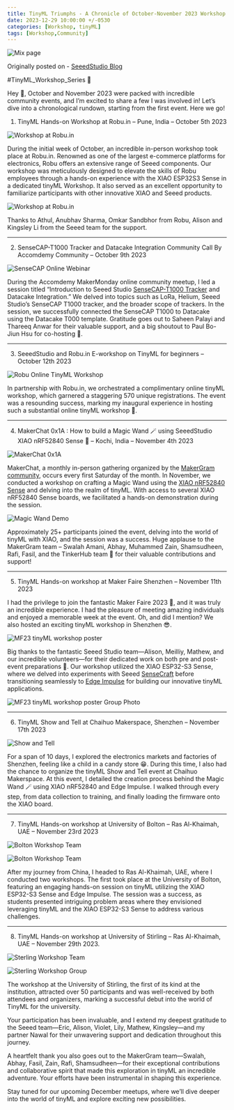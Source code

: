 ```yaml
---
title: TinyML Triumphs - A Chronicle of October-November 2023 Workshop Series.
date: 2023-12-29 10:00:00 +/-0530
categories: [Workshop, tinyML]
tags: [Workshop,Community]
---
```


![Mix page](../assets/2023-12-29-tinyml-triumphs-a-chronicle-of-october-november-workshop-series/heroShot.jpeg)

Originally posted on - [SeeedStudio Blog](https://www.seeedstudio.com/blog/2023/12/29/tinyml-triumphs-a-chronicle-of-october-november-workshop-series-%E2%9C%A8/)

#TinyML_Workshop_Series 🚀

Hey 👋, October and November 2023 were packed with incredible community events, and I’m excited to share a few I was involved in! Let’s dive into a chronological rundown, starting from the first event. Here we go!

1. TinyML Hands-on Workshop at Robu.in – Pune, India – October 5th 2023

![Workshop at Robu.in](../assets/2023-12-29-tinyml-triumphs-a-chronicle-of-october-november-workshop-series/workshopAtRobu.jpg)

During the initial week of October, an incredible in-person workshop took place at Robu.in. Renowned as one of the largest e-commerce platforms for electronics, Robu offers an extensive range of Seeed components. Our workshop was meticulously designed to elevate the skills of Robu employees through a hands-on experience with the XIAO ESP32S3 Sense in a dedicated tinyML Workshop. It also served as an excellent opportunity to familiarize participants with other innovative XIAO and Seeed products.

![Workshop at Robu.in](../assets/2023-12-29-tinyml-triumphs-a-chronicle-of-october-november-workshop-series/workshopAtRobu2.jpg)

Thanks to Athul, Anubhav Sharma, Omkar Sandbhor from Robu, Alison and Kingsley Li from the Seeed team for the support.

<hr>

2. SenseCAP-T1000 Tracker and Datacake Integration Community Call By Accomdemy Community – October 9th 2023

![SenseCAP Online Webinar](../assets/2023-12-29-tinyml-triumphs-a-chronicle-of-october-november-workshop-series/SenseCAP-Webinar.png)

During the Accomdemy MakerMonday online community meetup, I led a session titled “Introduction to Seeed Studio [SenseCAP-T1000 Tracker](https://www.seeedstudio.com/SenseCAP-Card-Tracker-T1000-A-p-5697.html?queryID=77ac3a65d15fcd88ebeb2fe56837cef6&objectID=5697&indexName=bazaar_retailer_products) and Datacake Integration.” We delved into topics such as LoRa, Helium, Seeed Studio’s SenseCAP T1000 tracker, and the broader scope of trackers. In the session, we successfully connected the SenseCAP T1000 to Datacake using the Datacake T000 template. Gratitude goes out to Saheen Palayi and Thareeq Anwar for their valuable support, and a big shoutout to Paul Bo-Jiun Hsu for co-hosting 🙌.

<hr>


3. SeeedStudio and Robu.in E-workshop on TinyML for beginners – October 12th 2023

![Robu Online TinyML Workshop](../assets/2023-12-29-tinyml-triumphs-a-chronicle-of-october-november-workshop-series/robuOnlineTinyML.jpg)

In partnership with Robu.in, we orchestrated a complimentary online tinyML workshop, which garnered a staggering 570 unique registrations. The event was a resounding success, marking my inaugural experience in hosting such a substantial online tinyML workshop 🙌.

<hr>

4. MakerChat 0x1A : How to build a Magic Wand 🪄 using SeeedStudio XIAO nRF52840 Sense 🐜 – Kochi, India – November 4th 2023

![MakerChat 0x1A](../assets/2023-12-29-tinyml-triumphs-a-chronicle-of-october-november-workshop-series/makerchat0x1a.jpg)

MakerChat, a monthly in-person gathering organized by the [MakerGram community](https://makergram.com/), occurs every first Saturday of the month. In November, we conducted a workshop on crafting a Magic Wand using the [XIAO nRF52840 Sense](https://www.seeedstudio.com/Seeed-XIAO-BLE-Sense-nRF52840-p-5253.html?queryID=32e429b1d3c7ca594660ff5172fe7ad8&objectID=5253&indexName=bazaar_retailer_products) and delving into the realm of tinyML. With access to several XIAO nRF52840 Sense boards, we facilitated a hands-on demonstration during the session.

![Magic Wand Demo](../assets/2023-12-29-tinyml-triumphs-a-chronicle-of-october-november-workshop-series/MagicWand.gif)

Approximately 25+ participants joined the event, delving into the world of tinyML with XIAO, and the session was a success. Huge applause to the MakerGram team – Swalah Amani, Abhay, Muhammed Zain, Shamsudheen, Rafi, Fasil, and the TinkerHub team 🙌 for their valuable contributions and support!

<hr>

5. TinyML Hands-on workshop at Maker Faire Shenzhen – November 11th 2023

I had the privilege to join the fantastic Maker Faire 2023 🥳, and it was truly an incredible experience. I had the pleasure of meeting amazing individuals and enjoyed a memorable week at the event. Oh, and did I mention? We also hosted an exciting tinyML workshop in Shenzhen 😎.

![MF23 tinyML workshop poster](../assets/2023-12-29-tinyml-triumphs-a-chronicle-of-october-november-workshop-series/tinyMLWorkshopatMF23.png)

Big thanks to the fantastic Seeed Studio team—Alison, Meilliy, Mathew, and our incredible volunteers—for their dedicated work on both pre and post-event preparations 🤗. Our workshop utilized the XIAO ESP32-S3 Sense, where we delved into experiments with Seeed [SenseCraft](https://seeed-studio.github.io/SenseCraft-Web-Toolkit/#/setup/process) before transitioning seamlessly to [Edge Impulse](https://edgeimpulse.com/) for building our innovative tinyML applications.

![MF23 tinyML workshop poster Group Photo](../assets/2023-12-29-tinyml-triumphs-a-chronicle-of-october-november-workshop-series/tinyMLWorkshopMF23Hero.jpg)

<hr>

6. TinyML Show and Tell at Chaihuo Makerspace, Shenzhen – November 17th 2023

![Show and Tell](../assets/2023-12-29-tinyml-triumphs-a-chronicle-of-october-november-workshop-series/showandtellAtChaihuo.jpg)

For a span of 10 days, I explored the electronics markets and factories of Shenzhen, feeling like a child in a candy store 😁. During this time, I also had the chance to organize the tinyML Show and Tell event at Chaihuo Makerspace. At this event, I detailed the creation process behind the Magic Wand 🪄 using XIAO nRF52840 and Edge Impulse. I walked through every step, from data collection to training, and finally loading the firmware onto the XIAO board.

<hr>

7. TinyML Hands-on workshop at University of Bolton – Ras Al-Khaimah, UAE – November 23rd 2023

![Bolton Workshop Team](../assets/2023-12-29-tinyml-triumphs-a-chronicle-of-october-november-workshop-series/boltonWorkshopTeam.jpg)

![Bolton Workshop Team](../assets/2023-12-29-tinyml-triumphs-a-chronicle-of-october-november-workshop-series/boltonWorkshopGroup.jpg)

After my journey from China, I headed to Ras Al-Khaimah, UAE, where I conducted two workshops. The first took place at the University of Bolton, featuring an engaging hands-on session on tinyML utilizing the XIAO ESP32-S3 Sense and Edge Impulse. The session was a success, as students presented intriguing problem areas where they envisioned leveraging tinyML and the XIAO ESP32-S3 Sense to address various challenges.

<hr>

8. TinyML Hands-on workshop at University of Stirling – Ras Al-Khaimah, UAE – November 29th 2023.

![Sterling Workshop Team](../assets/2023-12-29-tinyml-triumphs-a-chronicle-of-october-november-workshop-series/SterlingWorkshopTeam.jpg)

![Sterling Workshop Group](../assets/2023-12-29-tinyml-triumphs-a-chronicle-of-october-november-workshop-series/SterlingWorkshopGroup.jpg)

The workshop at the University of Stirling, the first of its kind at the institution, attracted over 50 participants and was well-received by both attendees and organizers, marking a successful debut into the world of TinyML for the university.

Your participation has been invaluable, and I extend my deepest gratitude to the Seeed team—Eric, Alison, Violet, Lily, Mathew, Kingsley—and my partner Nawal for their unwavering support and dedication throughout this journey.

A heartfelt thank you also goes out to the MakerGram team—Swalah, Abhay, Fasil, Zain, Rafi, Shamsudheen—for their exceptional contributions and collaborative spirit that made this exploration in tinyML an incredible adventure. Your efforts have been instrumental in shaping this experience.

Stay tuned for our upcoming December meetups, where we’ll dive deeper into the world of tinyML and explore exciting new possibilities.